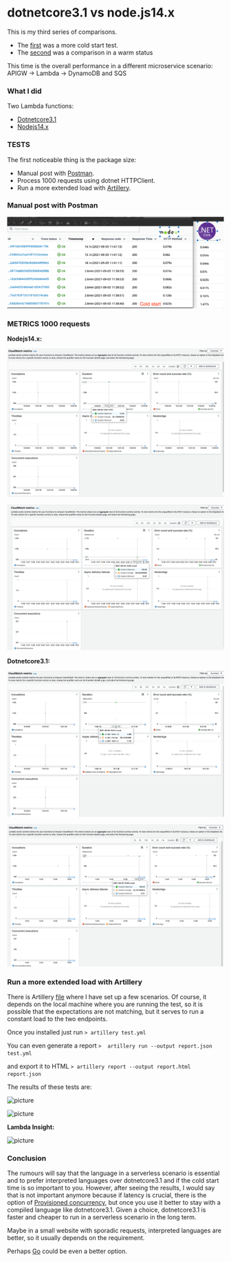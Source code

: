 # dotnetcore3.1 vs node.js14.x

This is my third series of comparisons. 

* The [first](https://github.com/ymwjbxxq/dotnetcore3.1-vs-nodejs-aws-stepfunction-test) was a more cold start test.
* The [second](https://github.com/ymwjbxxq/dotnetcore3.1-vs-nodejs-aws-sqs-lambda-dynamodb) was a comparison in a warm status

This time is the overall performance in a different microservice scenario:
APIGW -> Lambda -> DynamoDB and SQS

### What I did ###

Two Lambda functions:

* [Dotnetcore3.1](https://github.com/ymwjbxxq/dotnetcore3.1-vs-nodejs-aws-apigw-lambda-dynamodb_and_sqs/tree/main/dotnetcore3.1/ApigwLambdaDynamoDbSqs)
* [Nodejs14.x](https://github.com/ymwjbxxq/dotnetcore3.1-vs-nodejs-aws-apigw-lambda-dynamodb_and_sqs/tree/main/node14.x)

### TESTS ###

The first noticeable thing is the package size:

* Manual post with [Postman](https://www.postman.com/).
* Process 1000 requests using dotnet HTTPClient.
* Run a more extended load with [Artillery](https://artillery.io/docs/guides/getting-started/installing-artillery.html).

### Manual post with Postman ###

![picture](https://github.com/ymwjbxxq/dotnetcore3.1-vs-nodejs-aws-apigw-lambda-dynamodb_and_sqs/blob/main/comparison1.png)

### METRICS 1000 requests ###

**Nodejs14.x:**

![picture](https://github.com/ymwjbxxq/dotnetcore3.1-vs-nodejs-aws-apigw-lambda-dynamodb_and_sqs/blob/main/node.test1.1000.png)

![picture](https://github.com/ymwjbxxq/dotnetcore3.1-vs-nodejs-aws-apigw-lambda-dynamodb_and_sqs/blob/main/node.test2.1000.png)

**Dotnetcore3.1:**

![picture](https://github.com/ymwjbxxq/dotnetcore3.1-vs-nodejs-aws-apigw-lambda-dynamodb_and_sqs/blob/main/dotnet.test1.1000.png)

![picture](https://github.com/ymwjbxxq/dotnetcore3.1-vs-nodejs-aws-apigw-lambda-dynamodb_and_sqs/blob/main/dotnet.test2.1000.png)

### Run a more extended load with Artillery ###

There is Artillery [file](https://github.com/ymwjbxxq/dotnetcore3.1-vs-nodejs-aws-apigw-lambda-dynamodb_and_sqs/blob/main/dotnetcore3.1/ApigwLambdaDynamoDbSqs/test.yml) where I have set up a few scenarios. Of course, it depends on the local machine where you are running the test, so it is possible that the expectations are not matching, but it serves to run a constant load to the two endpoints.

Once you installed just run
``` > artillery test.yml ```

You can even generate a report
``` >  artillery run --output report.json test.yml ```

and export it to HTML
``` > artillery report --output report.html report.json ```

The results of these tests are:

![picture](https://github.com/ymwjbxxq/dotnetcore3.1-vs-nodejs-aws-apigw-lambda-dynamodb_and_sqs/blob/main/node.artillery.png)

![picture](https://github.com/ymwjbxxq/dotnetcore3.1-vs-nodejs-aws-apigw-lambda-dynamodb_and_sqs/blob/main/dotnet.artillery.png)

**Lambda Insight:**

![picture](https://github.com/ymwjbxxq/dotnetcore3.1-vs-nodejs-aws-apigw-lambda-dynamodb_and_sqs/blob/main/lambda.insights.png)

### Conclusion ###

The rumours will say that the language in a serverless scenario is essential and to prefer interpreted languages over dotnetcore3.1 and if the cold start time is so important to you.
However, after seeing the results, I would say that is not important anymore because if latency is crucial, there is the option of [Provisioned concurrency](https://docs.aws.amazon.com/lambda/latest/dg/configuration-concurrency.html), but once you use it better to stay with a compiled language like dotnetcore3.1.
Given a choice, dotnetcore3.1 is faster and cheaper to run in a serverless scenario in the long term.

Maybe in a small website with sporadic requests, interpreted languages are better, so it usually depends on the requirement.

Perhaps [Go](https://golang.org/) could be even a better option.
